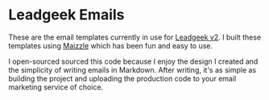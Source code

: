 # Leadgeek Emails

These are the email templates currently in use for [Leadgeek v2](https://leadgeek.io). I built these templates using [Maizzle](https://maizzle.com/) which has been fun and easy to use.

I open-sourced sourced this code because I enjoy the design I created and the simplicity of writing emails in Markdown. After writing, it's as simple as building the project and uploading the production code to your email marketing service of choice.
